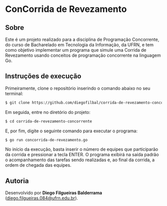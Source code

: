# ConCorrida de Revezamento

## Sobre
Este é um projeto realizado para a disciplina de Programação Concorrente, do curso de Bacharelado em Tecnologia da Informação, da UFRN, e tem como objetivo implementar um programa que simule uma Corrida de Revezamento usando conceitos de programação concorrente na linguagem Go.

## Instruções de execução

Primeiramente, clone o repositório inserindo o comando abaixo no seu terminal:

```bash
$ git clone https://github.com/diegofilbal/corrida-de-revezamento-concorrente.git
```

Em seguida, entre no diretório do projeto:

```bash
$ cd corrida-de-revezamento-concorrente
```

E, por fim, digite o seguinte comando para executar o programa:

```bash
$ go run concorrida-de-revezamento.go 
```

No início da execução, basta inserir o número de equipes que participarão da corrida e pressionar a tecla ENTER. O programa exibirá na saída padrão o acompanhamento das tarefas sendo realizadas e, ao final da corrida, a ordem de chegada das equipes.

## Autoria
Desenvolvido por **Diego Filgueiras Balderrama**  (diego.filgueiras.084@ufrn.edu.br).